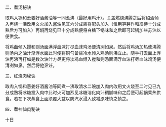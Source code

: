 二、煮汤秘诀

取鸡入锅和葱姜好酒酱油等一同煮沸（最好用鸡汁）。关盖燃烧沸腾之后将绍酒倾入再烧一沸改用文火加入酱油见其六分成熟将配头加入（惟用笋芽作和须待十分成熟后方可加入）再焖再烧见已十分成熟便将白糖下锅味和之后即可起锅加些苏油以便供食。

将鸡血倾入搅和则汤面满浮血沫打尽血沫鸡汤便清冽如泉。然后将鸡汤加热使沸腾则汤内之油汁渐浮水面此时便将铜勺备些冷水倾入鸡汤则沸立止。随手打去面上浮油再沸再打如是数次油汁方尽更将淡鸡血倾入搅和则汤面满浮血沫打尽血沫鸡汤便清冽如泉。然后将他烹饪。

三、红烧肉秘诀

取肉入锅和葱姜好酒酱油等同煮一沸取清水二碗加入肉内改用文火烧至二时见已九分成熟将冰糖投入肉中此时火可加烈见冰糖溶化肉汁稠腻味和之后便可起锅乘热供食。若在下次蒸食上面须覆大盆以防汽水浸入致减原味慎之慎之。

四、煮神仙肉秘诀

十日